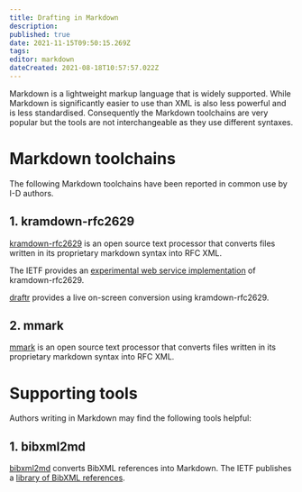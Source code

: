 ```yaml
---
title: Drafting in Markdown
description: 
published: true
date: 2021-11-15T09:50:15.269Z
tags: 
editor: markdown
dateCreated: 2021-08-18T10:57:57.022Z
---
```


Markdown is a lightweight markup language that is widely supported.  While Markdown is significantly easier to use than XML is also less powerful and is less standardised.  Consequently the Markdown toolchains are very popular but the tools are not interchangeable as they use different syntaxes.

# Markdown toolchains
The following Markdown toolchains have been reported in common use by I-D authors.

## 1. kramdown-rfc2629
[kramdown-rfc2629](https://github.com/cabo/kramdown-rfc2629) is an open source text processor that converts files written in its proprietary markdown syntax into RFC XML. 

The IETF provides an [experimental web service implementation](https://xml2rfc.tools.ietf.org/experimental.html) of kramdown-rfc2629.

[draftr](https://ipv.sx/draftr-js/) provides a live on-screen conversion using kramdown-rfc2629.

## 2. mmark
[mmark](https://mmark.miek.nl) is an open source text processor that converts files written in its proprietary markdown syntax into RFC XML.

# Supporting tools
Authors writing in Markdown may find the following tools helpful:

## 1. bibxml2md
[bibxml2md](https://github.com/yaronf/bibxml2md) converts BibXML references into Markdown.  The IETF publishes a [library of BibXML references](https://xml2rfc.tools.ietf.org).
